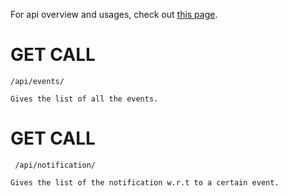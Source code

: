 For api overview and usages, check out [this page](overview.md).

# GET CALL 

```/api/events/ ```

`Gives the list of all the events.`

# GET CALL 

``` /api/notification/```

`Gives the list of the notification w.r.t to a certain event.`


